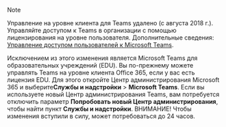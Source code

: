 > [!NOTE]
> Управление на уровне клиента для Teams удалено (с августа 2018 г.). Управляйте доступом к Teams в организации с помощью лицензирования на уровне пользователя. Дополнительные сведения: [Управление доступом пользователей к Microsoft Teams](../user-access.md).

Исключением из этого изменения является Microsoft Teams для образовательных учреждений (EDU). Вы по-прежнему можете управлять Teams на уровне клиента Office 365, если у вас есть лицензия EDU. Для этого откройте Центр администрирования Microsoft 365 и выберите**Службы и надстройки** > **Microsoft Teams**. Если вы используете новый Центр администрирования Teams, вам потребуется отключить параметр **Попробовать новый Центр администрирования**, чтобы найти пункт **Службы и надстройки**. ВНИМАНИЕ! Чтобы изменения вступили в силу, может потребоваться до 24 часов. 
